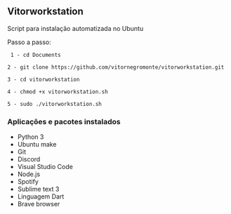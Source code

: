 ## Vitorworkstation

Script para instalação automatizada no Ubuntu

Passo a passo:

	 1 - cd Documents

	2 - git clone https://github.com/vitornegromonte/vitorworkstation.git

	3 - cd vitorworkstation

	4 - chmod +x vitorworkstation.sh

	5 - sudo ./vitorworkstation.sh
### Aplicações e pacotes instalados 
-  Python 3
- Ubuntu make
- Git
- Discord
- Visual Studio Code
- Node.js
- Spotify
- Sublime text 3
- Linguagem Dart
- Brave browser